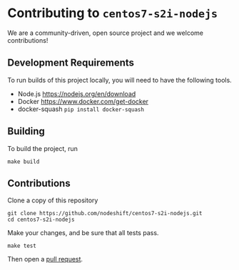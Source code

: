 # Contributing to `centos7-s2i-nodejs`

We are a community-driven, open source project and we welcome
contributions!

## Development Requirements

To run builds of this project locally, you will need to have the
following tools.

* Node.js https://nodejs.org/en/download
* Docker https://www.docker.com/get-docker
* docker-squash `pip install docker-squash`

## Building

To build the project, run

```
make build
```

## Contributions

Clone a copy of this repository

```
git clone https://github.com/nodeshift/centos7-s2i-nodejs.git
cd centos7-s2i-nodejs
```

Make your changes, and be sure that all tests pass.

```
make test
```

Then open a [pull request](https://github.com/nodeshift/centos7-s2i-nodejs/compare).

